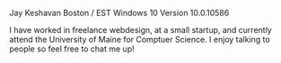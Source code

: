 Jay Keshavan
Boston / EST
Windows 10 Version	10.0.10586

I have worked in freelance webdesign, at a small startup, and currently attend the University of Maine for Comptuer Science. I enjoy talking to people so feel free to chat me up!
